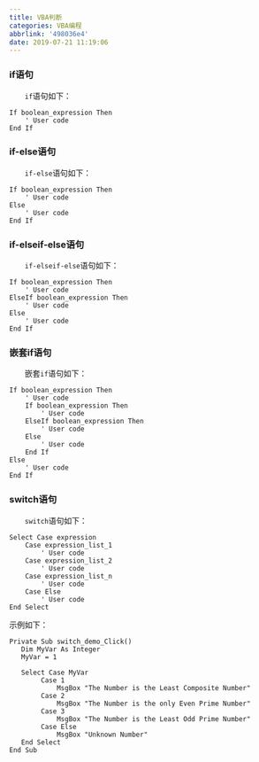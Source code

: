 ```yaml
---
title: VBA判断
categories: VBA编程
abbrlink: '498036e4'
date: 2019-07-21 11:19:06
---
```

### if语句

&emsp;&emsp;`if`语句如下：

``` vbscript
If boolean_expression Then
    ' User code
End If
```
<!--more-->
### if-else语句

&emsp;&emsp;`if-else`语句如下：

``` vbscript
If boolean_expression Then
    ' User code
Else
    ' User code
End If
```

### if-elseif-else语句

&emsp;&emsp;`if-elseif-else`语句如下：

``` vbscript
If boolean_expression Then
    ' User code
ElseIf boolean_expression Then
    ' User code
Else
    ' User code
End If
```

### 嵌套if语句

&emsp;&emsp;嵌套`if`语句如下：

``` vbscript
If boolean_expression Then
    ' User code
    If boolean_expression Then
        ' User code
    ElseIf boolean_expression Then
        ' User code
    Else
        ' User code
    End If
Else
    ' User code
End If
```

### switch语句

&emsp;&emsp;`switch`语句如下：

``` vbscript
Select Case expression
    Case expression_list_1
        ' User code
    Case expression_list_2
        ' User code
    Case expression_list_n
        ' User code
    Case Else
        ' User code
End Select
```

示例如下：

``` vbscript
Private Sub switch_demo_Click()
   Dim MyVar As Integer
   MyVar = 1

   Select Case MyVar
        Case 1
            MsgBox "The Number is the Least Composite Number"
        Case 2
            MsgBox "The Number is the only Even Prime Number"
        Case 3
            MsgBox "The Number is the Least Odd Prime Number"
        Case Else
            MsgBox "Unknown Number"
   End Select
End Sub
```